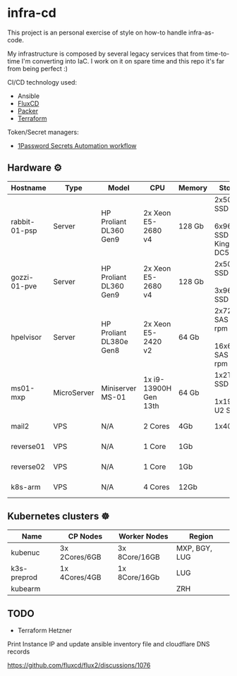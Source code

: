 # infra-cd

This project is an personal exercise of style on how-to handle infra-as-code.

My infrastructure is composed by several legacy services that from time-to-time I'm converting into IaC. I work on it on spare time and this repo it's far from being perfect :)


CI/CD technology used:

- Ansible
- [FluxCD](https://fluxcd.io/)
- [Packer](https://www.packer.io/)
- [Terraform](https://www.terraform.io/)

Token/Secret managers:
- [1Password Secrets Automation workflow](https://developer.1password.com/docs/connect/get-started/)

## Hardware ⚙️

| Hostname      | Type        | Model                   | CPU                   | Memory | Storage                                        | IPv6 | Location | Bandwidth                |
| ------------- | ----------- | ----------------------- | --------------------- | ------ | ---------------------------------------------- | ---- | -------- | ------------------------ |
| rabbit-01-psp | Server      | HP Proliant DL360 Gen9  | 2x Xeon E5-2680 v4    | 128 Gb | 2x500GB SSD<br><br>6x960GB SSD Kingston DC500  | No   | BGY      | 1 Gbit down/1 Gbit up    |
| gozzi-01-pve  | Server      | HP Proliant DL360 Gen9  | 2x Xeon E5-2680 v4    | 128 Gb | 2x500GB SSD<br><br>3x960GB SSD                 | Yes  | LUG      | 10 Gbit down/up          |
| hpelvisor     | Server      | HP Proliant DL380e Gen8 | 2x Xeon E5-2420 v2    | 64 Gb  | 2x72GB SAS 15K rpm<br><br>16x600GB SAS 10K rpm | Yes  | LUG      | 10 Gbit down/up          |
| ms01-mxp      | MicroServer | Miniserver MS-01        | 1x i9-13900H Gen 13th | 64 Gb  | 1x2TB M2 SSD<br><br>1x1920GB U2 SSD            | Yes  | MXP      | 2x2.5Gbit down/1 Gbit up |
| mail2         | VPS         | N/A                     | 2 Cores               | 4Gb    | 1x40Gb                                         | Yes  | NBG      | 5 Gbit down/up           |
| reverse01     | VPS         | N/A                     | 1 Core                | 1Gb    |                                                | No   | ZRH      | 500 Mbit down/up         |
| reverse02     | VPS         | N/A                     | 1 Core                | 1Gb    |                                                | No   | ZRH      | 500 Mbit down/up         |
| k8s-arm       | VPS         | N/A                     | 4 Cores               | 12Gb   |                                                | No   | ZRH      | 1 Gbit down/up           |

## Kubernetes clusters ☸️

| Name        | CP Nodes      | Worker Nodes  | Region        |
| ----------- | ------------- | ------------- | ------------- |
| kubenuc     | 3x 2Cores/6GB | 3x 8Core/16GB | MXP, BGY, LUG |
| k3s-preprod | 1x 4Cores/4GB | 1x 8Core/16Gb | LUG           |
| kubearm     |               |               | ZRH           |


## TODO

- Terraform Hetzner

Print Instance IP and update ansible inventory file and cloudflare DNS records

https://github.com/fluxcd/flux2/discussions/1076
